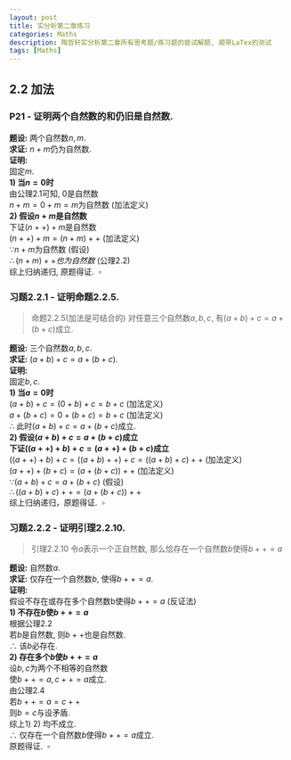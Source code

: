 ```yaml
---
layout: post
title: 实分析第二章练习
categories: Maths
description: 陶哲轩实分析第二章所有思考题/练习题的尝试解题, 顺带LaTex的测试
tags: [Maths]
---
```

## 2.2 加法
### P21 - 证明两个自然数的和仍旧是自然数.
**题设:** 两个自然数$n,m$.  
**求证:** $n+m$仍为自然数.  
**证明:**   
固定$m$.  
**1) 当$n=0$时**  
由公理$2.1$可知, $0$是自然数  
$n+m=0+m=m$为自然数    (加法定义)  
**2) 假设$n+m$是自然数**  
下证$(n++)+m$是自然数  
$(n++)+m=(n+m)++$    (加法定义)  
$\because n+m$为自然数    (假设)  
$\therefore (n+m)++也为自然数$    (公理$2.2$)  
综上归纳递归, 原题得证.&nbsp;&nbsp;$\square$   

### 习题2.2.1 - 证明命题2.2.5.  
> 命题2.2.5(加法是可结合的) 对任意三个自然数$a,b,c$, 有$(a+b)+c=a+(b+c)$成立.

**题设:** 三个自然数$a,b,c$.  
**求证:** $(a+b)+c=a+(b+c)$.   
**证明:**   
固定$b,c$.  
**1) 当$a=0$时**   
$(a+b)+c=(0+b)+c=b+c$    (加法定义)  
$a+(b+c)=0+(b+c)=b+c$    (加法定义)  
$\therefore$ 此时$(a+b)+c=a+(b+c)$成立.  
**2) 假设$(a+b)+c=a+(b+c)$成立**  
**下证$((a++)+b)+c=(a++)+(b+c)$成立**  
$((a++)+b)+c=((a+b)++)+c=((a+b)+c)++$    (加法定义)  
$(a++)+(b+c)=(a+(b+c))++$    (加法定义)  
$\because (a+b)+c=a+(b+c)$    (假设)  
$\therefore ((a+b)+c)++=(a+(b+c))++$  
综上归纳递归，原题得证.&nbsp;&nbsp;$\square$   

### 习题2.2.2 - 证明引理2.2.10.   
> 引理2.2.10 令$a$表示一个正自然数, 那么恰存在一个自然数$b$使得$b++=a$  

**题设:** 自然数$a$.     
**求证:** 仅存在一个自然数$b$, 使得$b++=a$.    
**证明:**     
假设不存在或存在多个自然数b使得$b++=a$ (反证法)  
**1) 不存在$b$使$b++=a$**    
根据公理2.2   
若$b$是自然数, 则$b++$也是自然数.  
$\therefore$ 该$b$必存在.  
**2) 存在多个$b$使$b++=a$**    
设$b,c$为两个不相等的自然数   
使$b++=a,c++=a$成立.   
由公理2.4    
若$b++=a=c++$   
则$b=c$与设矛盾.   
综上1) 2) 均不成立.   
$\therefore$ 仅存在一个自然数$b$使得$b++=a$成立.     
原题得证.&nbsp;&nbsp;$\square$   

